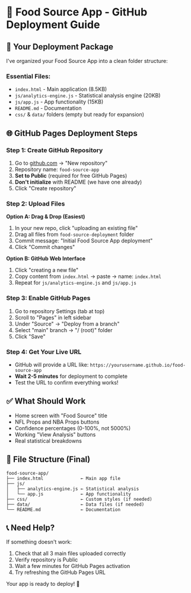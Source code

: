 # 🚀 Food Source App - GitHub Deployment Guide

## 📁 Your Deployment Package
I've organized your Food Source App into a clean folder structure:

### Essential Files:
- `index.html` - Main application (8.5KB)
- `js/analytics-engine.js` - Statistical analysis engine (20KB)
- `js/app.js` - App functionality (15KB)
- `README.md` - Documentation
- `css/` & `data/` folders (empty but ready for expansion)

## 🌐 GitHub Pages Deployment Steps

### Step 1: Create GitHub Repository
1. Go to [github.com](https://github.com) → "New repository"
2. Repository name: `food-source-app`
3. **Set to Public** (required for free GitHub Pages)
4. **Don't initialize** with README (we have one already)
5. Click "Create repository"

### Step 2: Upload Files
**Option A: Drag & Drop (Easiest)**
1. In your new repo, click "uploading an existing file"
2. Drag all files from `food-source-deployment` folder
3. Commit message: "Initial Food Source App deployment"
4. Click "Commit changes"

**Option B: GitHub Web Interface**
1. Click "creating a new file"
2. Copy content from `index.html` → paste → name: `index.html`
3. Repeat for `js/analytics-engine.js` and `js/app.js`

### Step 3: Enable GitHub Pages
1. Go to repository Settings (tab at top)
2. Scroll to "Pages" in left sidebar
3. Under "Source" → "Deploy from a branch"
4. Select "main" branch → "/ (root)" folder
5. Click "Save"

### Step 4: Get Your Live URL
- GitHub will provide a URL like: `https://yourusername.github.io/food-source-app`
- **Wait 2-5 minutes** for deployment to complete
- Test the URL to confirm everything works!

## ✅ What Should Work
- Home screen with "Food Source" title
- NFL Props and NBA Props buttons
- Confidence percentages (0-100%, not 5000%)
- Working "View Analysis" buttons
- Real statistical breakdowns

## 🔧 File Structure (Final)
```
food-source-app/
├── index.html              ← Main app file
├── js/
│   ├── analytics-engine.js ← Statistical analysis
│   └── app.js              ← App functionality
├── css/                    ← Custom styles (if needed)
├── data/                   ← Data files (if needed)
└── README.md               ← Documentation
```

## 📞 Need Help?
If something doesn't work:
1. Check that all 3 main files uploaded correctly
2. Verify repository is Public
3. Wait a few minutes for GitHub Pages activation
4. Try refreshing the GitHub Pages URL

Your app is ready to deploy! 🎯